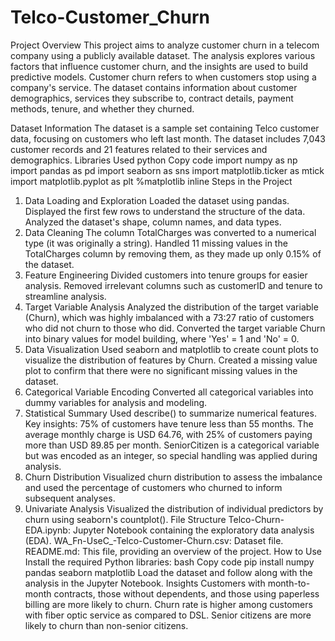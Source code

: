 # Telco-Customer_Churn
Project Overview
This project aims to analyze customer churn in a telecom company using a publicly available dataset. The analysis explores various factors that influence customer churn, and the insights are used to build predictive models. Customer churn refers to when customers stop using a company's service. The dataset contains information about customer demographics, services they subscribe to, contract details, payment methods, tenure, and whether they churned.

Dataset Information
The dataset is a sample set containing Telco customer data, focusing on customers who left last month.
The dataset includes 7,043 customer records and 21 features related to their services and demographics.
Libraries Used
python
Copy code
import numpy as np 
import pandas as pd 
import seaborn as sns 
import matplotlib.ticker as mtick  
import matplotlib.pyplot as plt
%matplotlib inline
Steps in the Project
1. Data Loading and Exploration
Loaded the dataset using pandas.
Displayed the first few rows to understand the structure of the data.
Analyzed the dataset's shape, column names, and data types.
2. Data Cleaning
The column TotalCharges was converted to a numerical type (it was originally a string).
Handled 11 missing values in the TotalCharges column by removing them, as they made up only 0.15% of the dataset.
3. Feature Engineering
Divided customers into tenure groups for easier analysis.
Removed irrelevant columns such as customerID and tenure to streamline analysis.
4. Target Variable Analysis
Analyzed the distribution of the target variable (Churn), which was highly imbalanced with a 73:27 ratio of customers who did not churn to those who did.
Converted the target variable Churn into binary values for model building, where 'Yes' = 1 and 'No' = 0.
5. Data Visualization
Used seaborn and matplotlib to create count plots to visualize the distribution of features by Churn.
Created a missing value plot to confirm that there were no significant missing values in the dataset.
6. Categorical Variable Encoding
Converted all categorical variables into dummy variables for analysis and modeling.
7. Statistical Summary
Used describe() to summarize numerical features.
Key insights:
75% of customers have tenure less than 55 months.
The average monthly charge is USD 64.76, with 25% of customers paying more than USD 89.85 per month.
SeniorCitizen is a categorical variable but was encoded as an integer, so special handling was applied during analysis.
8. Churn Distribution
Visualized churn distribution to assess the imbalance and used the percentage of customers who churned to inform subsequent analyses.
9. Univariate Analysis
Visualized the distribution of individual predictors by churn using seaborn's countplot().
File Structure
Telco-Churn-EDA.ipynb: Jupyter Notebook containing the exploratory data analysis (EDA).
WA_Fn-UseC_-Telco-Customer-Churn.csv: Dataset file.
README.md: This file, providing an overview of the project.
How to Use
Install the required Python libraries:
bash
Copy code
pip install numpy pandas seaborn matplotlib
Load the dataset and follow along with the analysis in the Jupyter Notebook.
Insights
Customers with month-to-month contracts, those without dependents, and those using paperless billing are more likely to churn.
Churn rate is higher among customers with fiber optic service as compared to DSL.
Senior citizens are more likely to churn than non-senior citizens.
